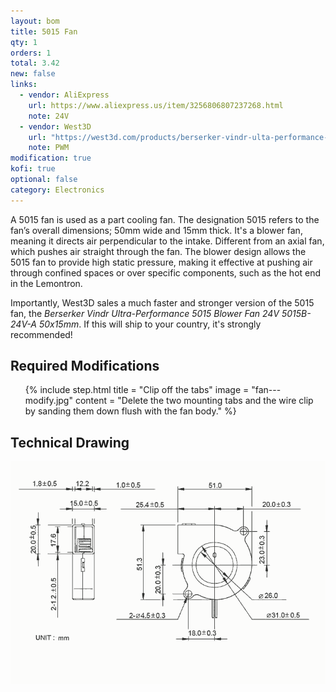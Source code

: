 ```yaml
---
layout: bom
title: 5015 Fan
qty: 1
orders: 1
total: 3.42
new: false
links:
  - vendor: AliExpress
    url: https://www.aliexpress.us/item/3256806807237268.html
    note: 24V
  - vendor: West3D
    url: "https://west3d.com/products/berserker-vindr-ulta-performance-5015-blower-fan-24v-5015b-24v-a-50x15mm?variant=43936071090388"
    note: PWM
modification: true
kofi: true
optional: false
category: Electronics
---
```


A 5015 fan is used as a part cooling fan. The designation 5015 refers to the fan’s overall dimensions; 50mm wide and
15mm thick. It's a blower fan, meaning it directs air perpendicular to the intake. Different from an axial fan, which
pushes air straight through the fan. The blower design allows the 5015 fan to provide high static pressure, making it
effective at pushing air through confined spaces or over specific components, such as the hot end in the Lemontron.

Importantly, West3D sales a much faster and stronger version of the 5015 fan, the _Berserker Vindr Ultra-Performance
5015 Blower Fan 24V 5015B-24V-A 50x15mm_. If this will ship to your country, it's strongly recommended!

## Required Modifications

<ol class="steps">
    {% include step.html
    title = "Clip off the tabs"
    image = "fan---modify.jpg"
    content = "Delete the two mounting tabs and the wire clip by sanding them down flush with the fan body." %}
</ol>

## Technical Drawing

![Drawing](/assets/content/5015-fan-technical.png)